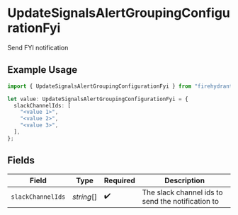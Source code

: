 # UpdateSignalsAlertGroupingConfigurationFyi

Send FYI notification

## Example Usage

```typescript
import { UpdateSignalsAlertGroupingConfigurationFyi } from "firehydrant-typescript-sdk/models/components";

let value: UpdateSignalsAlertGroupingConfigurationFyi = {
  slackChannelIds: [
    "<value 1>",
    "<value 2>",
    "<value 3>",
  ],
};
```

## Fields

| Field                                             | Type                                              | Required                                          | Description                                       |
| ------------------------------------------------- | ------------------------------------------------- | ------------------------------------------------- | ------------------------------------------------- |
| `slackChannelIds`                                 | *string*[]                                        | :heavy_check_mark:                                | The slack channel ids to send the notification to |